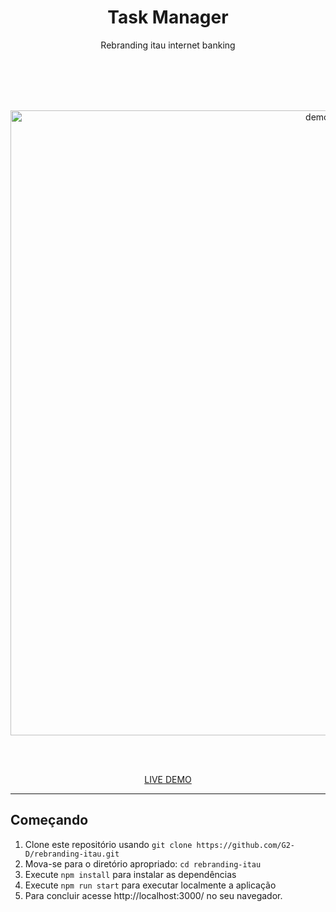 <h1 align="center">
Task Manager
</h1>

<p align="center">Rebranding itau internet banking</p>
<br><br><br><br>
<div>
  <p align="center">
    <img src="https://i.imgur.com/Uek76k0.png" alt="demo-web" width="1000">
  <p align="center">
  <br><br>
  <p align="center">
    <a href="#" targe="_blank">LIVE DEMO</a>
  <p align="center">
</div>

<hr />

## Começando

1. Clone este repositório usando `git clone https://github.com/G2-D/rebranding-itau.git`
2. Mova-se para o diretório apropriado: `cd rebranding-itau` <br />
3. Execute `npm install` para instalar as dependências <br />
4. Execute `npm run start` para executar localmente a aplicação <br />
5. Para concluir acesse http://localhost:3000/ no seu navegador.
